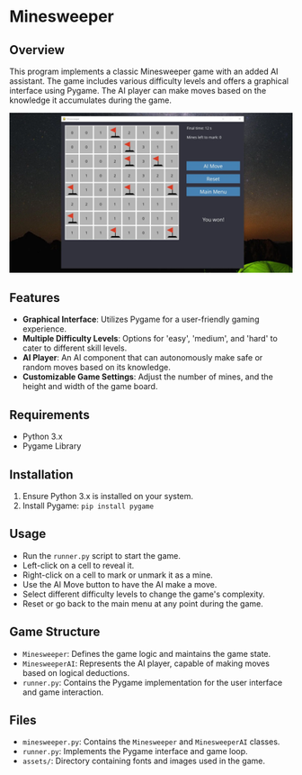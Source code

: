 # Minesweeper

## Overview
This program implements a classic Minesweeper game with an added AI assistant. The game includes various difficulty levels and offers a graphical interface using Pygame. The AI player can make moves based on the knowledge it accumulates during the game.

![Minesweeper_Screenshot](minesweeper_screenshot.webp)

## Features
- **Graphical Interface**: Utilizes Pygame for a user-friendly gaming experience.
- **Multiple Difficulty Levels**: Options for 'easy', 'medium', and 'hard' to cater to different skill levels.
- **AI Player**: An AI component that can autonomously make safe or random moves based on its knowledge.
- **Customizable Game Settings**: Adjust the number of mines, and the height and width of the game board.

## Requirements
- Python 3.x
- Pygame Library

## Installation
1. Ensure Python 3.x is installed on your system.
2. Install Pygame: `pip install pygame`

## Usage
- Run the `runner.py` script to start the game.
- Left-click on a cell to reveal it.
- Right-click on a cell to mark or unmark it as a mine.
- Use the AI Move button to have the AI make a move.
- Select different difficulty levels to change the game's complexity.
- Reset or go back to the main menu at any point during the game.

## Game Structure
- `Minesweeper`: Defines the game logic and maintains the game state.
- `MinesweeperAI`: Represents the AI player, capable of making moves based on logical deductions.
- `runner.py`: Contains the Pygame implementation for the user interface and game interaction.

## Files
- `minesweeper.py`: Contains the `Minesweeper` and `MinesweeperAI` classes.
- `runner.py`: Implements the Pygame interface and game loop.
- `assets/`: Directory containing fonts and images used in the game.